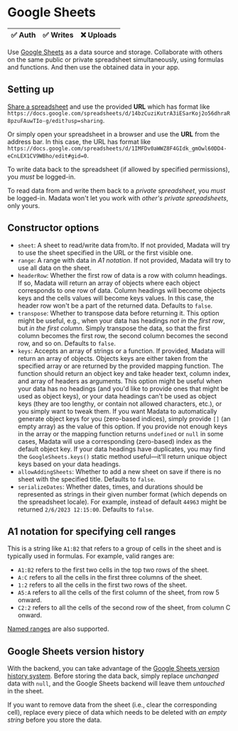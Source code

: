 # Google Sheets

| ✅ Auth | ✅ Writes | ❌ Uploads |
|---------|-----------|-----------|

Use [Google Sheets](https://www.google.com/sheets/about/) as a data source and storage. Collaborate with others on the same public or private spreadsheet simultaneously, using formulas and functions. And then use the obtained data in your app.

## Setting up

[Share a spreadsheet](https://www.lifewire.com/sharing-options-for-google-spreadsheets-3124090) and use the provided **URL** which has format like `https://docs.google.com/spreadsheets/d/14bzCuziKutrA3iESarKoj2o56dhraR8pzuFAuwTIo-g/edit?usp=sharing`.

Or simply open your spreadsheet in a browser and use the **URL** from the address bar. In this case, the URL has format like `https://docs.google.com/spreadsheets/d/1IMFDv0aWWZ8F4GIdk_gmOwl60DD4-eCnLEX1CV9WBho/edit#gid=0`.

To write data back to the spreadsheet (if allowed by specified permissions), you *must* be logged-in.

To read data from and write them back to a *private spreadsheet*, you *must* be logged-in. Madata won't let you work with *other's private spreadsheets*, only yours.

## Constructor options

- `sheet`: A sheet to read/write data from/to. If not provided, Madata will try to use the sheet specified in the URL or the first visible one.
- `range`: A range with data in *A1 notation*. If not provided, Madata will try to use all data on the sheet.
- `headerRow`: Whether the first row of data is a row with column headings. If so, Madata will return an array of objects where each object corresponds to one row of data. Column headings will become objects keys and the cells values will become keys values. In this case, the header row won't be a part of the returned data. Defaults to `false`.
- `transpose`: Whether to transpose data before returning it. This option might be useful, e.g., when your data has headings *not in the first row*, but *in the first column*. Simply transpose the data, so that the first column becomes the first row, the second column becomes the second row, and so on. Defaults to `false`.
- `keys`: Accepts an array of strings or a function. If provided, Madata will return an array of objects. Objects keys are either taken from the specified array or are returned by the provided mapping function. The function should return an object key and take header text, column index, and array of headers as arguments. This option might be useful when your data has no headings (and you'd like to provide ones that might be used as object keys), or your data headings can't be used as object keys (they are too lengthy, or contain not allowed characters, etc.), or you simply want to tweak them. If you want Madata to automatically generate object keys for you (zero-based indices), simply provide `[]` (an empty array) as the value of this option. If you provide not enough keys in the array or the mapping function returns `undefined` or `null` in some cases, Madata will use a corresponding (zero-based) index as the default object key. If your data headings have duplicates, you may find the `GoogleSheets.keys()` static method useful—it'll return unique object keys based on your data headings.
- `allowAddingSheets`: Whether to add a new sheet on save if there is no sheet with the specified title. Defaults to `false`.
- `serializeDates`: Whether dates, times, and durations should be represented as strings in their given number format (which depends on the spreadsheet locale). For example, instead of default `44963` might be returned `2/6/2023 12:15:00`. Defaults to `false`.

## A1 notation for specifying cell ranges

This is a string like `A1:B2` that refers to a group of cells in the sheet and is typically used in formulas. For example, valid ranges are:

- `A1:B2` refers to the first two cells in the top two rows of the sheet.
- `A:C` refers to all the cells in the first three columns of the sheet.
- `1:2` refers to all the cells in the first two rows of the sheet.
- `A5:A` refers to all the cells of the first column of the sheet, from row 5 onward.
- `C2:2` refers to all the cells of the second row of the sheet, from column C onward.

[Named ranges](https://support.google.com/docs/answer/63175?hl=en) are also supported.

## Google Sheets version history

With the backend, you can take advantage of the [Google Sheets version history system](https://www.ablebits.com/office-addins-blog/google-sheets-edit-history/). Before storing the data back, simply replace *unchanged* data with `null`, and the Google Sheets backend will leave them *untouched* in the sheet.

If you want to remove data from the sheet (i.e., clear the corresponding cell), replace every piece of data which needs to be deleted with *an empty string* before you store the data.
